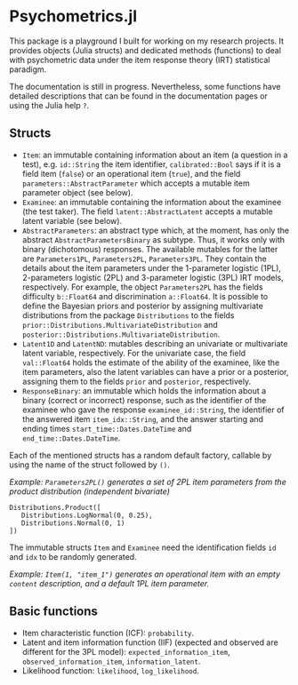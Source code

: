 # Psychometrics.jl

This package is a playground I built for working on my research projects.
It provides objects (Julia structs) and dedicated methods (functions) to deal with psychometric data under the item response theory (IRT) statistical paradigm.

The documentation is still in progress. Nevertheless, some functions have detailed descriptions that can be found in the documentation pages or using the Julia help `?`.

## Structs

- `Item`: an immutable containing information about an item (a question in a test), e.g. `id::String` the item identifier, `calibrated::Bool` says if it is a field item (`false`) or an operational item (`true`), and the field `parameters::AbstractParameter` which accepts a mutable item parameter object (see below).
 - `Examinee`: an immutable containing the information about the examinee (the test taker).
 The field `latent::AbstractLatent` accepts a mutable latent variable (see below).
 - `AbstractParameters`: an abstract type which, at the moment, has only the abstract `AbstractParametersBinary` as subtype.
 Thus, it works only with binary (dichotomous) responses. The available mutables for the latter are `Parameters1PL`, `Parameters2PL`, `Parameters3PL`.
 They contain the details about the item parameters under the 1-parameter logistic (1PL), 2-parameters logistic (2PL) and 3-parameter logistic (3PL) IRT models, respectively.
 For example, the object `Parameters2PL` has the fields difficulty `b::Float64` and discrimination `a::Float64`. It is possible to define the Bayesian priors and posterior by assigning multivariate distributions from the package `Distributions` to the fields `prior::Distributions.MultivariateDistribution` and `posterior::Distributions.MultivariateDistribution`.
 - `Latent1D` and `LatentND`: mutables describing an univariate or multivariate latent variable, respectively.
 For the univariate case, the field `val::Float64` holds the estimate of the ability of the examinee, like the item parameters, also the latent variables can have a prior or a posterior, assigning them to the fields `prior` and `posterior`, respectively.
 - `ResponseBinary`: an immutable which holds the information about a binary (correct or incorrect) response, such as the identifier of the examinee who gave the response `examinee_id::String`, the identifier of the answered item `item_idx::String`, and the answer starting and ending times `start_time::Dates.DateTime` and `end_time::Dates.DateTime`.
 
Each of the mentioned structs has a random default factory, callable by using the name of the struct followed by `()`.

_Example: `Parameters2PL()` generates a set of 2PL item parameters from the product distribution (independent bivariate)_
```
Distributions.Product([
   Distributions.LogNormal(0, 0.25),
   Distributions.Normal(0, 1)
])
```

The immutable structs `Item` and `Examinee` need the identification fields `id` and `idx` to be randomly generated. 

_Example: `Item(1, "item_1")` generates an operational item with an empty `content` description, and a default 1PL item parameter._

## Basic functions

  - Item characteristic function (ICF): `probability`.
  - Latent and item information function (IIF) (expected and observed are different for the 3PL model): `expected_information_item`,  `observed_information_item`, `information_latent`.
  - Likelihood function: `likelihood`, `log_likelihood`.